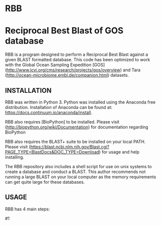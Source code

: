 # RBB
Reciprocal Best Blast of GOS database
========

RBB is a program designed to perform a Reciprocal Best Blast against a given BLAST formatted database. This code has been optimized to work with the Global Ocean Sampling Expedition [GOS] (http://www.jcvi.org/cms/research/projects/gos/overview) and Tara (http://ocean-microbiome.embl.de/companion.html) datasets. 

INSTALLATION
------------  

RBB was written in Python 3. Python was installed using the Anaconda free distribution. Installation of Anaconda can be found at: https://docs.continuum.io/anaconda/install.

RBB also requires [BioPython] to be installed. Please visit (http://biopython.org/wiki/Documentation) for documentation regarding BioPython

RBB also requires the BLAST+ suite to be installed on your local PATH. Please visit (https://blast.ncbi.nlm.nih.gov/Blast.cgi?PAGE_TYPE=BlastDocs&DOC_TYPE=Download) for usage and help installing.

The RBB repository also includes a shell script for use on unix systems to create a database and conduct a BLAST. This author recommends not running a large BLAST on your local computer as the memory requirements can get quite large for these databases.

USAGE
-----

RBB has 4 main steps:

#1


